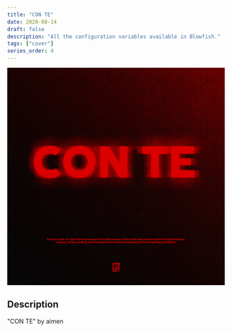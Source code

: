 ```yaml
---
title: "CON TE"
date: 2020-08-14
draft: false
description: "All the configuration variables available in Blowfish."
tags: ["cover"]
series_order: 4
---
```


!["CON TE"](featured.png)

## Description
"CON TE" by aimen
